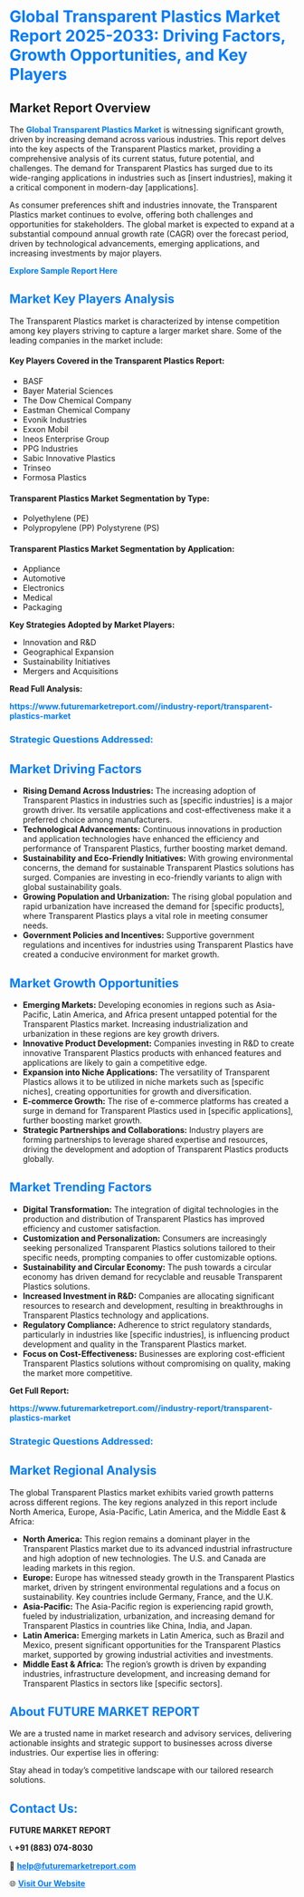 <h1 style="color: #007BFF;">Global Transparent Plastics Market Report 2025-2033: Driving Factors, Growth Opportunities, and Key Players</h1>

<section id="overview">
<h2>Market Report Overview</h2>
<p>The <a href="https://www.futuremarketreport.com//industry-report/transparent-plastics-market" style="color: #007BFF; text-decoration: none;"><strong>Global Transparent Plastics Market</strong></a> is witnessing significant growth, driven by increasing demand across various industries. This report delves into the key aspects of the Transparent Plastics market, providing a comprehensive analysis of its current status, future potential, and challenges. The demand for Transparent Plastics has surged due to its wide-ranging applications in industries such as [insert industries], making it a critical component in modern-day [applications].</p>
<p>As consumer preferences shift and industries innovate, the Transparent Plastics market continues to evolve, offering both challenges and opportunities for stakeholders. The global market is expected to expand at a substantial compound annual growth rate (CAGR) over the forecast period, driven by technological advancements, emerging applications, and increasing investments by major players.</p>
</section>

<section id="overview">
<p><a href="https://www.futuremarketreport.com//request-sample/reportId=83274" style="color: #007BFF; text-decoration: none;"><strong>Explore Sample Report Here</strong></a></p>
</section>

<section id="key-players">
<h2 style="color: #007BFF;">Market Key Players Analysis</h2>
<p>The Transparent Plastics market is characterized by intense competition among key players striving to capture a larger market share. Some of the leading companies in the market include:</p>
<h4>Key Players Covered in the Transparent Plastics Report:</h4>
<ul><li>BASF</li><li>Bayer Material Sciences</li><li>The Dow Chemical Company</li><li>Eastman Chemical Company</li><li>Evonik Industries</li><li>Exxon Mobil</li><li>Ineos Enterprise Group</li><li>PPG Industries</li><li>Sabic Innovative Plastics</li><li>Trinseo</li><li>Formosa Plastics</li></ul>
<h4>Transparent Plastics Market Segmentation by Type:</h4>
<ul><li>Polyethylene (PE)</li><li>Polypropylene (PP) Polystyrene (PS)</li></ul>

<h4>Transparent Plastics Market Segmentation by Application:</h4>
<ul><li>Appliance</li><li>Automotive</li><li>Electronics</li><li>Medical</li><li>Packaging</li></ul>
<p><strong>Key Strategies Adopted by Market Players:</strong></p>
<ul>
<li>Innovation and R&D</li>
<li>Geographical Expansion</li>
<li>Sustainability Initiatives</li>
<li>Mergers and Acquisitions</li>
</ul>
</section>

<section>
<p><strong>Read Full Analysis: </strong></p><a href="https://www.futuremarketreport.com//industry-report/transparent-plastics-market" style="color: #007BFF; text-decoration: none;"><strong>https://www.futuremarketreport.com//industry-report/transparent-plastics-market</strong></a>
<h3 style="color: #007BFF;">Strategic Questions Addressed:</h3>
</section>

<section id="driving-factors">
<h2 style="color: #007BFF;">Market Driving Factors</h2>
<ul>
<li><strong>Rising Demand Across Industries:</strong> The increasing adoption of Transparent Plastics in industries such as [specific industries] is a major growth driver. Its versatile applications and cost-effectiveness make it a preferred choice among manufacturers.</li>
<li><strong>Technological Advancements:</strong> Continuous innovations in production and application technologies have enhanced the efficiency and performance of Transparent Plastics, further boosting market demand.</li>
<li><strong>Sustainability and Eco-Friendly Initiatives:</strong> With growing environmental concerns, the demand for sustainable Transparent Plastics solutions has surged. Companies are investing in eco-friendly variants to align with global sustainability goals.</li>
<li><strong>Growing Population and Urbanization:</strong> The rising global population and rapid urbanization have increased the demand for [specific products], where Transparent Plastics plays a vital role in meeting consumer needs.</li>
<li><strong>Government Policies and Incentives:</strong> Supportive government regulations and incentives for industries using Transparent Plastics have created a conducive environment for market growth.</li>
</ul>
</section>

<section id="growth-opportunities">
<h2 style="color: #007BFF;">Market Growth Opportunities</h2>
<ul>
<li><strong>Emerging Markets:</strong> Developing economies in regions such as Asia-Pacific, Latin America, and Africa present untapped potential for the Transparent Plastics market. Increasing industrialization and urbanization in these regions are key growth drivers.</li>
<li><strong>Innovative Product Development:</strong> Companies investing in R&D to create innovative Transparent Plastics products with enhanced features and applications are likely to gain a competitive edge.</li>
<li><strong>Expansion into Niche Applications:</strong> The versatility of Transparent Plastics allows it to be utilized in niche markets such as [specific niches], creating opportunities for growth and diversification.</li>
<li><strong>E-commerce Growth:</strong> The rise of e-commerce platforms has created a surge in demand for Transparent Plastics used in [specific applications], further boosting market growth.</li>
<li><strong>Strategic Partnerships and Collaborations:</strong> Industry players are forming partnerships to leverage shared expertise and resources, driving the development and adoption of Transparent Plastics products globally.</li>
</ul>
</section>

<section id="trending-factors">
<h2 style="color: #007BFF;">Market Trending Factors</h2>
<ul>
<li><strong>Digital Transformation:</strong> The integration of digital technologies in the production and distribution of Transparent Plastics has improved efficiency and customer satisfaction.</li>
<li><strong>Customization and Personalization:</strong> Consumers are increasingly seeking personalized Transparent Plastics solutions tailored to their specific needs, prompting companies to offer customizable options.</li>
<li><strong>Sustainability and Circular Economy:</strong> The push towards a circular economy has driven demand for recyclable and reusable Transparent Plastics solutions.</li>
<li><strong>Increased Investment in R&D:</strong> Companies are allocating significant resources to research and development, resulting in breakthroughs in Transparent Plastics technology and applications.</li>
<li><strong>Regulatory Compliance:</strong> Adherence to strict regulatory standards, particularly in industries like [specific industries], is influencing product development and quality in the Transparent Plastics market.</li>
<li><strong>Focus on Cost-Effectiveness:</strong> Businesses are exploring cost-efficient Transparent Plastics solutions without compromising on quality, making the market more competitive.</li>
</ul>
</section>

<section>
<p><strong>Get Full Report: </strong></p><a href="https://www.futuremarketreport.com//industry-report/transparent-plastics-market" style="color: #007BFF; text-decoration: none;"><strong>https://www.futuremarketreport.com//industry-report/transparent-plastics-market</strong></a>
<h3 style="color: #007BFF;">Strategic Questions Addressed:</h3>
</section>


<section id="regional-analysis">
<h2 style="color: #007BFF;">Market Regional Analysis</h2>
<p>The global Transparent Plastics market exhibits varied growth patterns across different regions. The key regions analyzed in this report include North America, Europe, Asia-Pacific, Latin America, and the Middle East & Africa:</p>
<ul>
<li><strong>North America:</strong> This region remains a dominant player in the Transparent Plastics market due to its advanced industrial infrastructure and high adoption of new technologies. The U.S. and Canada are leading markets in this region.</li>
<li><strong>Europe:</strong> Europe has witnessed steady growth in the Transparent Plastics market, driven by stringent environmental regulations and a focus on sustainability. Key countries include Germany, France, and the U.K.</li>
<li><strong>Asia-Pacific:</strong> The Asia-Pacific region is experiencing rapid growth, fueled by industrialization, urbanization, and increasing demand for Transparent Plastics in countries like China, India, and Japan.</li>
<li><strong>Latin America:</strong> Emerging markets in Latin America, such as Brazil and Mexico, present significant opportunities for the Transparent Plastics market, supported by growing industrial activities and investments.</li>
<li><strong>Middle East & Africa:</strong> The region’s growth is driven by expanding industries, infrastructure development, and increasing demand for Transparent Plastics in sectors like [specific sectors].</li>
</ul>
</section>

<footer>
<h2 style="color: #007BFF;">About FUTURE MARKET REPORT</h2>
<p>We are a trusted name in market research and advisory services, delivering actionable insights and strategic support to businesses across diverse industries. Our expertise lies in offering:</p>

<p>Stay ahead in today’s competitive landscape with our tailored research solutions.</p>

<h2 style="color: #007BFF;">Contact Us:</h2>
<p><strong>FUTURE MARKET REPORT</strong></p>
<p>📞 <strong>+91 (883) 074-8030</strong></p>
<p>📧 <strong><a href="mailto:help@futuremarketreport.com" style="color: #007BFF;">help@futuremarketreport.com</a></strong></p>
<p>🌐 <strong><a href="https://www.futuremarketreport.com/" style="color: #007BFF;">Visit Our Website</a></strong></p>
</footer>